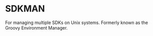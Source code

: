 # SDKMAN #

For managing multiple SDKs on Unix systems. 
Formerly known as the Groovy Environment Manager. 
